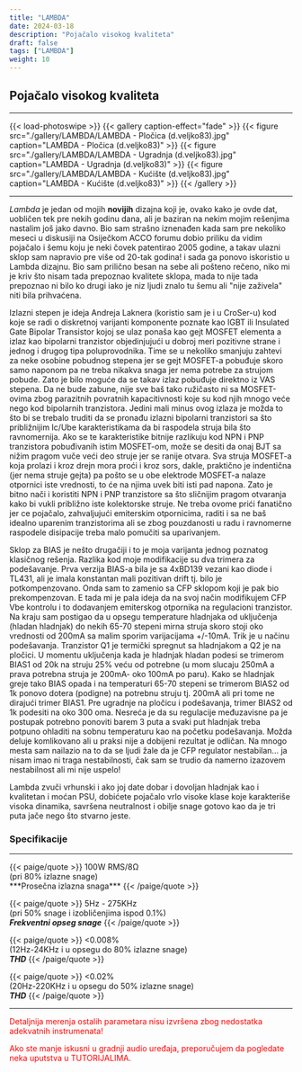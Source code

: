 ```yaml
---
title: "LAMBDA"
date: 2024-03-18
description: "Pojačalo visokog kvaliteta"
draft: false
tags: ["LAMBDA"]
weight: 10
---
```

## Pojačalo visokog kvaliteta
<hr>
{{< load-photoswipe >}}
{{< gallery caption-effect="fade" >}}
  {{< figure src="./gallery/LAMBDA/LAMBDA - Pločica (d.veljko83).jpg" caption="LAMBDA - Pločica (d.veljko83)" >}}
  {{< figure src="./gallery/LAMBDA/LAMBDA - Ugradnja (d.veljko83).jpg" caption="LAMBDA - Ugradnja (d.veljko83)" >}}
  {{< figure src="./gallery/LAMBDA/LAMBDA - Kućište (d.veljko83).jpg" caption="LAMBDA - Kućište (d.veljko83)" >}}
{{< /gallery >}}
<hr>

*Lambda* je jedan od mojih **novijih** dizajna koji je, ovako kako je ovde dat, uobličen tek pre nekih godinu dana, ali je baziran na nekim mojim rešenjima nastalim još jako davno. Bio sam strašno iznenađen kada sam pre nekoliko meseci u diskusiji na Osiječkom ACCO forumu dobio priliku da vidim pojačalo i šemu koju je neki čovek patentirao 2005 godine, a takav ulazni sklop sam napravio pre više od 20-tak godina! i sada ga ponovo iskoristio u Lambda dizajnu. Bio sam prilično besan na sebe ali pošteno rečeno, niko mi je kriv što nisam tada prepoznao kvalitete sklopa, mada to nije tada prepoznao ni bilo ko drugi iako je niz ljudi znalo tu šemu ali "nije zaživela" niti bila prihvaćena.

Izlazni stepen je ideja Andreja Laknera (koristio sam je i u CroSer-u) kod koje se radi o diskretnoj varijanti komponente poznate kao IGBT ili Insulated Gate Bipolar Transistor kojoj se ulaz ponaša kao gejt MOSFET elementa a izlaz kao bipolarni tranzistor objedinjujući u dobroj meri pozitivne strane i jednog i drugog tipa poluprovodnika. Time se u nekoliko smanjuju zahtevi za neke osobine pobudnog stepena jer se gejt MOSFET-a pobuđuje skoro samo naponom pa ne treba nikakva snaga jer nema potrebe za strujom pobude. Zato je bilo moguće da se takav izlaz pobuđuje direktno iz VAS stepena. Da ne bude zabune, nije sve baš tako ružičasto ni sa MOSFET-ovima zbog parazitnih povratnih kapacitivnosti koje su kod njih mnogo veće nego kod bipolarnih tranzistora. Jedini mali minus ovog izlaza je možda to što bi se trebalo truditi da se pronađu izlazni bipolarni tranzistori sa što približnijim Ic/Ube karakteristikama da bi raspodela struja bila što ravnomernija. Ako se te karakteristike bitnije razlikuju kod NPN i PNP tranzistora pobuđivanih istim MOSFET-om, može se desiti da onaj BJT sa nižim pragom vuče veći deo struje jer se ranije otvara. Sva struja MOSFET-a koja prolazi i kroz drejn mora proći i kroz sors, dakle, praktično je indentična (jer nema struje gejta) pa pošto se u obe elektrode MOSFET-a nalaze otpornici iste vrednosti, to će na njima uvek biti isti pad napona. Zato je bitno nači i koristiti NPN i PNP tranzistore sa što sličnijim pragom otvaranja kako bi vukli približno iste kolektorske struje. Ne treba ovome prići fanatično jer ce pojačalo, zahvaljujući emiterskim otpornicima, raditi i sa ne baš idealno uparenim tranzistorima ali se zbog pouzdanosti u radu i ravnomerne raspodele disipacije treba malo pomučiti sa uparivanjem.

Sklop za BIAS je nešto drugačiji i to je moja varijanta jednog poznatog klasičnog rešenja. Razlika kod moje modifikacije su dva trimera za podešavanje. Prva verzija BIAS-a bila je sa 4xBD139 vezani kao diode i TL431, ali je imala konstantan mali pozitivan drift tj. bilo je potkompenzovano. Onda sam to zamenio sa CFP sklopom koji je pak bio prekompenzovan. E tada mi je pala ideja da na svoj način modifikujem CFP Vbe kontrolu i to dodavanjem emiterskog otpornika na regulacioni tranzistor. Na kraju sam postigao da u opsegu temperature hladnjaka od uključenja (hladan hladnjak) do nekih 65-70 stepeni mirna struja skoro stoji oko vrednosti od 200mA sa malim sporim varijacijama +/-10mA. Trik je u načinu podešavanja. Tranzistor Q1 je termički spregnut sa hladnjakom a Q2 je na pločici. U momentu uključenja kada je hladnjak hladan podesi se trimerom BIAS1 od 20k na struju 25% veću od potrebne (u mom slucaju 250mA a prava potrebna struja je 200mA- oko 100mA po paru). Kako se hladnjak greje tako BIAS opada i na temperaturi 65-70 stepeni se trimerom BIAS2 od 1k ponovo dotera (podigne) na potrebnu struju tj. 200mA ali pri tome ne dirajući trimer BIAS1. Pre ugradnje na pločicu i podešavanja, trimer BIAS2 od 1k podesiti na oko 300 oma. Nesreća je da su regulacije međuzavisne pa je postupak potrebno ponoviti barem 3 puta a svaki put hladnjak treba potpuno ohladiti na sobnu temperaturu kao na početku podešavanja. Možda deluje komlikovano ali u praksi nije a dobijeni rezultat je odličan. Na mnogo mesta sam nailazio na to da se ljudi žale da je CFP regulator nestabilan... ja nisam imao ni traga nestabilnosti, čak sam se trudio da namerno izazovem nestabilnost ali mi nije uspelo!

Lambda zvuči vrhunski i ako joj date dobar i dovoljan hladnjak kao i kvalitetan i moćan PSU, dobićete pojačalo vrlo visoke klase koje karakteriše visoka dinamika, savršena neutralnost i obilje snage gotovo kao da je tri puta jače nego što stvarno jeste.

### Specifikacije
<hr>
{{< paige/quote >}}
100W RMS/8Ω<br>(pri 80% izlazne snage)<br>***Prosečna izlazna snaga***
{{< /paige/quote >}}

{{< paige/quote >}}
5Hz - 275KHz<br>(pri 50% snage i izobličenjima ispod 0.1%)<br>***Frekventni opseg snage***
{{< /paige/quote >}}

{{< paige/quote >}}
<0.008%<br>(12Hz-24KHz i u opsegu do 80% izlazne snage)<br>***THD***
{{< /paige/quote >}}

{{< paige/quote >}}
<0.02%<br>(20Hz-220KHz i u opsegu do 50% izlazne snage)<br>***THD***
{{< /paige/quote >}}
<hr>

<p style="color: red;" class="text-center">Detaljnija merenja ostalih parametara nisu izvršena zbog nedostatka adekvatnih instrumenata!</p>
<p style="color: red;" class="text-center">Ako ste manje iskusni u gradnji audio uređaja, preporučujem da pogledate neka uputstva u TUTORIJALIMA.</p>
